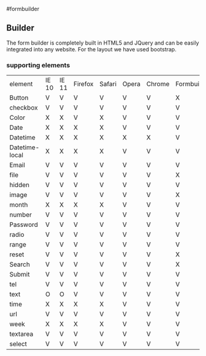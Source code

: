 #formbuilder

## Builder
The form builder is completely built in HTML5 and JQuery and can be easily integrated into any website. For the layout we have used bootstrap.

### supporting elements
<table>
	<tr>
		<td>element</td>
		<td>IE 10</td>
		<td>IE 11</td>
		<td>Firefox</td>
		<td>Safari</td>
		<td>Opera</td>
		<td>Chrome</td>
		<td>Formbuilder</td>
	</tr>
	<tr>
		<td>Button</td>
		<td>V</td>
		<td>V</td>
		<td>V</td>
		<td>V</td>
		<td>V</td>
		<td>V</td>
		<td>X</td>
	</tr>
	<tr>
		<td>checkbox</td>
		<td>V</td>
		<td>V</td>
		<td>V</td>
		<td>V</td>
		<td>V</td>
		<td>V</td>
		<td>V</td>
	</tr>
	<tr>
		<td>Color</td>
		<td>X</td>
		<td>X</td>
		<td>V</td>
		<td>X</td>
		<td>V</td>
		<td>V</td>
		<td>V</td>
	</tr>
	<tr>
		<td>Date</td>
		<td>X</td>
		<td>X</td>
		<td>X</td>
		<td>X</td>
		<td>V</td>
		<td>V</td>
		<td>V</td>
	</tr>
	<tr>
		<td>Datetime</td>
		<td>X</td>
		<td>X</td>
		<td>X</td>
		<td>X</td>
		<td>X</td>
		<td>X</td>
		<td>V</td>
	</tr>
	<tr>
		<td>Datetime-local</td>
		<td>X</td>
		<td>X</td>
		<td>X</td>
		<td>X</td>
		<td>V</td>
		<td>V</td>
		<td>V</td>
	</tr>
	<tr>
		<td>Email</td>
		<td>V</td>
		<td>V</td>
		<td>V</td>
		<td>V</td>
		<td>V</td>
		<td>V</td>
		<td>V</td>
	</tr>
	<tr>
		<td>file</td>
		<td>V</td>
		<td>V</td>
		<td>V</td>
		<td>V</td>
		<td>V</td>
		<td>V</td>
		<td>X</td>
	</tr>
	<tr>
		<td>hidden</td>
		<td>V</td>
		<td>V</td>
		<td>V</td>
		<td>V</td>
		<td>V</td>
		<td>V</td>
		<td>V</td>
	</tr>
	<tr>
		<td>image</td>
		<td>V</td>
		<td>V</td>
		<td>V</td>
		<td>V</td>
		<td>V</td>
		<td>V</td>
		<td>X</td>
	</tr>
	<tr>
		<td>month</td>
		<td>X</td>
		<td>X</td>
		<td>X</td>
		<td>X</td>
		<td>V</td>
		<td>V</td>
		<td>V</td>
	</tr>
	<tr>
		<td>number</td>
		<td>V</td>
		<td>V</td>
		<td>V</td>
		<td>V</td>
		<td>V</td>
		<td>V</td>
		<td>V</td>
	</tr>
	<tr>
		<td>Password</td>
		<td>V</td>
		<td>V</td>
		<td>V</td>
		<td>V</td>
		<td>V</td>
		<td>V</td>
		<td>V</td>
	</tr>
	<tr>
		<td>radio</td>
		<td>V</td>
		<td>V</td>
		<td>V</td>
		<td>V</td>
		<td>V</td>
		<td>V</td>
		<td>V</td>
	</tr>
	<tr>
		<td>range</td>
		<td>V</td>
		<td>V</td>
		<td>V</td>
		<td>V</td>
		<td>V</td>
		<td>V</td>
		<td>V</td>
	</tr>
	<tr>
		<td>reset</td>
		<td>V</td>
		<td>V</td>
		<td>V</td>
		<td>V</td>
		<td>V</td>
		<td>V</td>
		<td>X</td>
	</tr>
	<tr>
		<td>Search</td>
		<td>V</td>
		<td>V</td>
		<td>V</td>
		<td>V</td>
		<td>V</td>
		<td>V</td>
		<td>X</td>
	</tr>
	<tr>
		<td>Submit</td>
		<td>V</td>
		<td>V</td>
		<td>V</td>
		<td>V</td>
		<td>V</td>
		<td>V</td>
		<td>V</td>
	</tr>
	<tr>
		<td>tel</td>
		<td>V</td>
		<td>V</td>
		<td>V</td>
		<td>V</td>
		<td>V</td>
		<td>V</td>
		<td>V</td>
	</tr>
	<tr>
		<td>text</td>
		<td>O</td>
		<td>O</td>
		<td>V</td>
		<td>V</td>
		<td>V</td>
		<td>V</td>
		<td>V</td>
	</tr>
	<tr>
		<td>time</td>
		<td>X</td>
		<td>X</td>
		<td>X</td>
		<td>X</td>
		<td>V</td>
		<td>V</td>
		<td>V</td>
	</tr>
	<tr>
		<td>url</td>
		<td>V</td>
		<td>V</td>
		<td>V</td>
		<td>V</td>
		<td>V</td>
		<td>V</td>
		<td>V</td>
	</tr>
	<tr>
		<td>week</td>
		<td>X</td>
		<td>X</td>
		<td>X</td>
		<td>X</td>
		<td>V</td>
		<td>V</td>
		<td>V</td>
	</tr>
	<tr>
		<td>textarea</td>
		<td>V</td>
		<td>V</td>
		<td>V</td>
		<td>V</td>
		<td>V</td>
		<td>V</td>
		<td>V</td>
	</tr>
	<tr>
		<td>select</td>
		<td>V</td>
		<td>V</td>
		<td>V</td>
		<td>V</td>
		<td>V</td>
		<td>V</td>
		<td>V</td>
	</tr>
</table>